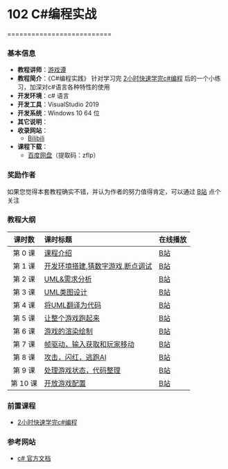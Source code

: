 # 102  C#编程实战

==========================

### 基本信息

- **教程讲师**：[游戏谭](https://space.bilibili.com/481436151)
- **教程简介**：《C#编程实践》 针对学习完 [2小时快速学完c#编程](https://www.bilibili.com/video/BV1sy4y1u7cw) 后的一个小练习，加深对c#语言各种特性的使用
- **开发环境**：c# 语言 
- **开发工具**：VisualStudio 2019
- **开发系统**：Windows 10 64 位
- **其它说明**：
- **收录网站**：
	- [Bilibili](https://www.bilibili.com/video/BV1sy4y1u7cw) 
- **课程下载**：
	- [百度网盘](https://pan.baidu.com/s/1f_GYjUuD5hB6rbwXQNbebQ )（提取码：zflp）

### 奖励作者
如果您觉得本套教程确实不错，并认为作者的努力值得肯定，可以通过 [B站](https://space.bilibili.com/481436151) 点个关注

### 教程大纲

| 课时数 | 课时标题 | 在线播放 |
|:-----:|:--------|:-------|
|第 0 课|[课程介绍](Doc/Lecture01.md)|[B站](https://www.bilibili.com/video/BV1sy4y1u7cw?p=1) 
|第 1 课|[开发环境搭建,猜数字游戏,断点调试](Doc/Lecture01.md)|[B站](https://www.bilibili.com/video/BV1sy4y1u7cw?p=1) 
|第 2 课|[UML&需求分析](Doc/Lecture03.md)|[B站](https://www.bilibili.com/video/BV1sy4y1u7cw?p=2) 
|第 3 课|[UML类图设计](Doc/Lecture03.md)|[B站](https://www.bilibili.com/video/BV1sy4y1u7cw?p=2) 
|第 4 课|[将UML翻译为代码](Doc/Lecture03.md)|[B站](https://www.bilibili.com/video/BV1sy4y1u7cw?p=3) 
|第 5 课|[让整个游戏跑起来](Doc/Lecture03.md)|[B站](https://www.bilibili.com/video/BV1L64y197DQ/) 
|第 6 课|[游戏的渲染绘制](Doc/Lecture03.md)|[B站](https://www.bilibili.com/video/BV1sy4y1u7cw?p=3) 
|第 7 课|[帧驱动，输入获取和玩家移动](Doc/Lecture03.md)|[B站](https://www.bilibili.com/video/BV1sy4y1u7cw?p=3) 
|第 8 课|[攻击，闪红，逃跑AI](Doc/Lecture03.md)|[B站](https://www.bilibili.com/video/BV1sy4y1u7cw?p=3) 
|第 9 课|[处理游戏状态，代码整理](Doc/Lecture03.md)|[B站](https://www.bilibili.com/video/BV1sy4y1u7cw?p=3) 
|第 10 课|[开放游戏配置](Doc/Lecture03.md)|[B站](https://www.bilibili.com/video/BV1sy4y1u7cw?p=10) 

### 前置课程
- [2小时快速学完c#编程](https://www.bilibili.com/video/BV1sy4y1u7cw)

### 参考网站
- [c# 官方文档](https://docs.microsoft.com/zh-cn/dotnet/csharp/)
